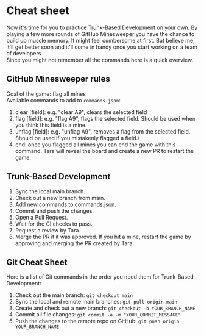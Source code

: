 # Cheat sheet
Now it's time for you to practice Trunk-Based Development on your own. By playing a few more rounds of GitHub Minesweeper you have the chance to build up muscle memory. It might feel cumbersome at first. But believe me, it'll get better soon and it'll come in handy once you start working on a team of developers.  
Since you might not remember all the commands here is a quick overview.  

## GitHub Minesweeper rules  
Goal of the game: flag all mines  
Available commands to add to `commands.json`:  

1. clear [field]: e.g. "clear A9", clears the selected field
2. flag [field]: e.g. "flag A9", flags the selected field. Should be used when you think this field is a mine.
3. unflag [field]: e.g. "unflag A9", removes a flag from the selected field. Should be used if you mistakenly flagged a field.\
4. end: once you flagged all mines you can end the game with this command. Tara will reveal the board and create a new PR to restart the game.


## Trunk-Based Development
1. Sync the local main branch.
2. Check out a new branch from main.
3. Add new commands to commands.json.
4. Commit and push the changes.
5. Open a Pull Request.
6. Wait for the CI checks to pass.
7. Request a review by Tara.
8. Merge the PR if it was approved. If you hit a mine, restart the game by approving and merging the PR created by Tara.


## Git Cheat Sheet
Here is a list of Git commands in the order you need them for Trunk-Based Development:  

1. Check out the main branch: `git checkout main`
2. Sync the local and remote main branches: `git pull origin main`
3. Create and check out a new branch: `git checkout -b YOUR_BRANCH_NAME`
4. Commit all file changes: `git commit -a -m "YOUR_COMMIT_MESSAGE"`
5. Push the changes to the remote repo on GitHub: `git push origin YOUR_BRANCH_NAME`
